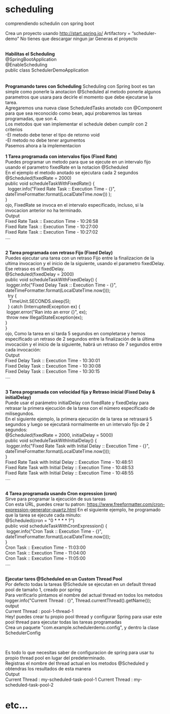 # scheduling
comprendiendo schedulin con spring boot

Crea un proyecto usando http://start.spring.io/
Artifactory = “scheduler-demo”
No tienes que descargar ningun jar
Generas el proyecto
<br><br>

<b>Habilitas el Scheduling</b><br>
@SpringBootApplication<br>
@EnableScheduling<br>
public class SchedulerDemoApplication<br>
<br><br>
<b> Programando tares con Scheduling</b>
Scheduling con Spring boot es tan simple como ponerle la anotacion @Scheduled al metodo ponerle algunos parametros que usara para decirle el momento que debe ejecutarse la tarea.
<br>
Agregaremos una nueva clase ScheduledTasks anotado con @Component para que sea reconocido como bean, aqui probaremos las tareas programadas, que son 4.<br>
Los metodos que van implementar el schedule deben cumplir con 2 criterios<br>
-El metodo debe tener el tipo de retorno void<br>
-El metodo no debe tener argumentos<br>
Pasemos ahora a la implementacion
<br><br>
<b> 1 Tarea programada con intervalos fijos (Fixed Rate)</b><br>
  Puedes programar un metodo para que se ejecute en un intervalo fijo usando el parametro fixedRate en la notacion @Scheduled<br>
  En el ejemplo el metodo anotado se ejecutara cada 2 segundos<br>
@Scheduled(fixedRate = 2000)<br>
public void scheduleTaskWithFixedRate() {<br>
    &nbsp;&nbsp;logger.info("Fixed Rate Task :: Execution Time - {}", dateTimeFormatter.format(LocalDateTime.now()) );<br>
}<br>
  ojo, FixedRate se invoca en el intervalo especificado, incluso, si la invocacion anterior no ha terminado.<br>
Output<br>
Fixed Rate Task :: Execution Time - 10:26:58<br>
Fixed Rate Task :: Execution Time - 10:27:00<br>
Fixed Rate Task :: Execution Time - 10:27:02<br>
....<br><br>
  
<b> 2 Tarea programada con retraso Fijo (Fixed Delay)</b><br>
  Puedes ejecutar una tarea con un retraso Fijo entre la finalizacion de la ultima invocacion y el inicio de la siguiente, usando el parametro fixedDelay. Ese retraso es el fixedDelay.<br>
@Scheduled(fixedDelay = 2000)<br>
public void scheduleTaskWithFixedDelay() {<br>
    &nbsp;logger.info("Fixed Delay Task :: Execution Time - {}", dateTimeFormatter.format(LocalDateTime.now()));<br>
    &nbsp;&nbsp;try {<br>
    &nbsp;&nbsp;&nbsp;TimeUnit.SECONDS.sleep(5);<br>
    &nbsp;&nbsp;} catch (InterruptedException ex) {<br>
    &nbsp;logger.error("Ran into an error {}", ex);<br>
    &nbsp;throw new IllegalStateException(ex);<br>
    }<br>
}<br>
  ojo, Como la tarea en sí tarda 5 segundos en completarse y hemos especificado un retraso de 2 segundos entre la finalización de la última invocación y el inicio de la siguiente, habrá un retraso de 7 segundos entre cada invocación:<br>
  Output<br>
Fixed Delay Task :: Execution Time - 10:30:01<br>
Fixed Delay Task :: Execution Time - 10:30:08<br>
Fixed Delay Task :: Execution Time - 10:30:15<br>
....<br><br>

<b> 3 Tarea programada con velocidad fija y Retraso inicial (Fixed Delay & initialDelay)</b><br>
  Puede usar el parámetro initialDelay con fixedRate y fixedDelay para retrasar la primera ejecución de la tarea con el número especificado de milisegundos.<br>
  En el siguiente ejemplo, la primera ejecución de la tarea se retrasará 5 segundos y luego se ejecutará normalmente en un intervalo fijo de 2 segundos:<br>
@Scheduled(fixedRate = 2000, initialDelay = 5000)<br>
public void scheduleTaskWithInitialDelay() {<br>
    &nbsp;logger.info("Fixed Rate Task with Initial Delay :: Execution Time - {}", dateTimeFormatter.format(LocalDateTime.now()));<br>
}<br>
Fixed Rate Task with Initial Delay :: Execution Time - 10:48:51<br>
Fixed Rate Task with Initial Delay :: Execution Time - 10:48:53<br>
Fixed Rate Task with Initial Delay :: Execution Time - 10:48:55<br>
....<br><br>

  <b> 4 Tarea programada usando Cron expression (cron)</b><br>
  Sirve para programar la ejecución de sus tareas<br>
  Con esta URL, puedes crear tu patron: https://www.freeformatter.com/cron-expression-generator-quartz.html
En el siguiente ejemplo, he programado que la tarea se ejecute cada minuto:<br>
@Scheduled(cron = "0 * * * * ?")<br>
public void scheduleTaskWithCronExpression() {<br>
    &nbsp;logger.info("Cron Task :: Execution Time - {}", dateTimeFormatter.format(LocalDateTime.now()));<br>
}<br>
Cron Task :: Execution Time - 11:03:00<br>
Cron Task :: Execution Time - 11:04:00<br>
Cron Task :: Execution Time - 11:05:00<br>
....<br><br>

<b> Ejecutar tares @Scheduled en un Custom Thread Pool</b><br>
  Por defecto todas la tareas @Schedule se ejecutan en un default thread pool de tamaño 1, creado por spring<br>
  Para verificarlo pintamos el nombre del actual thread en todos los metodos<br>
logger.info("Current Thread : {}", Thread.currentThread().getName());<br>
output<br>
Current Thread : pool-1-thread-1<br>
Hey! puedes crear tu propio pool thread y configurar Spring para usar este pool thread para ejecutar todas las tareas programadas<br>
Crea un paquete "com.example.schedulerdemo.config", y dentro la clase SchedulerConfig <br>

<revisas la clase en el proyecto><br>
  
 Es todo lo que necesitas saber de configuracion de spring para usar tu propio thread pool en lugar del predeterminado.<br>
 Registras el nombre del thread actual en los metodos @Scheduled y obtendras los resultados de esta manera<br>
 Output<br>
 Current Thread : my-scheduled-task-pool-1
Current Thread : my-scheduled-task-pool-2

# etc...
